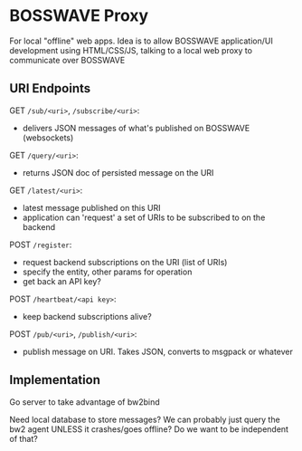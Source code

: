 # BOSSWAVE Proxy

For local "offline" web apps. Idea is to allow BOSSWAVE application/UI development using HTML/CSS/JS, talking to a local web proxy to communicate over BOSSWAVE

## URI Endpoints

GET `/sub/<uri>`, `/subscribe/<uri>`:
- delivers JSON messages of what's published on BOSSWAVE (websockets)

GET `/query/<uri>`:
- returns JSON doc of persisted message on the URI

GET `/latest/<uri>`:
- latest message published on this URI
- application can 'request' a set of URIs to be subscribed to on the backend

POST `/register`:
- request backend subscriptions on the URI (list of URIs)
- specify the entity, other params for operation
- get back an API key?

POST `/heartbeat/<api key>`:
- keep backend subscriptions alive?

POST `/pub/<uri>`, `/publish/<uri>`:
- publish message on URI. Takes JSON, converts to msgpack or whatever

## Implementation

Go server to take advantage of bw2bind

Need local database to store messages? We can probably just query the bw2 agent UNLESS it crashes/goes offline? Do we want to be independent of that?
